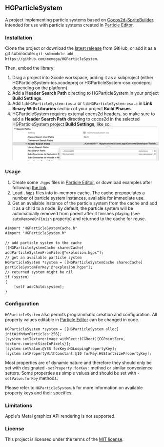 ## HGParticleSystem

A project implementing particle systems based on [Cocos2d-SpriteBuilder](http://cocos2d.spritebuilder.com/). Intended for use with particle systems created in [Particle Editor](http://neobia.com/particleeditor/).

### Installation

Clone the project or download the [latest release](https://github.com/memega/HGParticleSystem/archive/v1.4.zip) from GitHub, or add it as a git submodule: `git submodule add https://github.com/memega/HGParticleSystem`.

Then, embed the library:

1. Drag a project into Xcode workspace, adding it as a subproject (either HGParticleSystem-ios.xcodeproj or HGParticleSystem-osx.xcodeproj depending on the platform).
2. Add a **Header Search Path** directing to HGParticleSystem in your project **Build Settings**.
3. Add `libHGParticleSystem-ios.a` or `libHGParticleSystem-osx.a` in **Link Binary With Libraries** section of your project **Build Phases**.
4. HGParticleSystem requires external cocos2d headers, so make sure to add a **Header Search Path** directing to cocos2d in the selected HGParticleSystem project **Build Settings**, like so:
![alt text](xcodeHeaderSearchPaths.png "Xcode Header Search Paths setting")

### Usage

1. Create some `.hgps` files in [Particle Editor](http://neobia.com/particleeditor/), or download examples after following [the link](http://neobia.com/particleeditor/#effects).
2. Load `.hgps` files into in-memory cache. The cache prepopulates a number of particle system instances, available for immediate use.
3. Get an available instance of the particle system from the cache and add it as a child to a node. By default, the particle system will be automatically removed from parent after it finishes playing (see `autoRemoveOnFinish` property) and returned to the cache for reuse.

```obj-c
#import "HGParticleSystemCache.h"
#import "HGParticleSystem.h"

// add particle system to the cache
[[HGParticleSystemCache sharedCache] addParticleSystemFromFile:@"explosion.hgps"];
// get an available particle system
HGParticleSystem *system = [[HGParticleSystemCache sharedCache] particleSystemForKey:@"explosion.hgps"];
// returned system might be nil
if (system)
{
    [self addChild:system];
}
```

### Configuration

`HGParticleSystem` also permits programmatic creation and configuration. All property values editable in [Particle Editor](http://neobia.com/particleeditor/) can be changed in code.

```obj-c
HGParticleSystem *system = [[HGParticleSystem alloc] initWithMaxParticles:256];
[system setTexture:image withRect:(CGRect){CGPointZero, texture.contentSizeInPixels}];
[system setValue:@YES forKey:HGLoopingPropertyKey];
[system setPropertyWithConstant:@10 forKey:HGStartSizePropertyKey];
```

Most properties are of dynamic nature and therefore they should only be set with designated `-setProperty:forKey:` method or similar convenience setters. Some properties as simple values and should be set with `-setValue:forKey` methods.

Please refer to `HGParticleSystem.h` for more information on available property keys and their specifics.

### Limitations

Apple's Metal graphics API rendering is not supported.

### License

This project is licensed under the terms of the [MIT license](http://memega.mit-license.org/).
